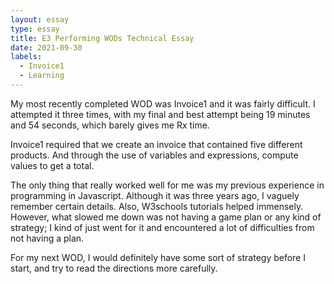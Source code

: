 ```yaml
---
layout: essay
type: essay
title: E3 Performing WODs Technical Essay
date: 2021-09-30
labels:
  - Invoice1
  - Learning
---
```


My most recently completed WOD was Invoice1 and it was fairly difficult. I attempted it three times, with my final and best attempt being 19 minutes and 54 seconds, which barely gives me Rx time. 

Invoice1 required that we create an invoice that contained five different products. And through the use of variables and expressions, compute values to get a total. 

The only thing that really worked well for me was my previous experience in programming in Javascript. Although it was three years ago, I vaguely remember certain details. Also, W3schools tutorials helped immensely. However, what slowed me down was not having a game plan or any kind of strategy; I kind of just went for it and encountered a lot of difficulties from not having a plan. 

For my next WOD, I would definitely have some sort of strategy before I start, and try to read the directions more carefully. 
